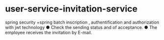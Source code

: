 # user-service-invitation-service
spring security +spring batch
inscription , authentification and authorization with jwt technology 
● Check the sending status and
of acceptance.
● The employee receives the invitation by
E-mail.
